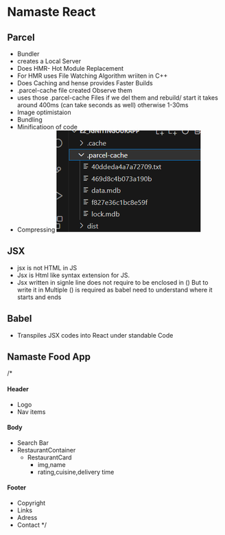 # Namaste React


## Parcel 
- Bundler
- creates a Local Server
- Does HMR- Hot Module Replacement
- For HMR uses File Watching Algorithm wriiten in C++
- Does Caching and hense provides Faster Builds
- .parcel-cache file created Observe them
- uses those  .parcel-cache Files if we del them and rebuild/ start it takes around 400ms (can take seconds as well) otherwise 1-30ms
- Image optimistaion
- Bundling
- Minificatioon of code
- Compressing
![Alt text](image.png)


## JSX
- jsx is not HTML in JS
- Jsx is Html like syntax extension for JS.
- Jsx written in signle line does not require to be enclosed in () But to write it in Multiple  () is required as babel need to understand where it starts and ends 

## Babel
- Transpiles JSX codes into React under standable Code

## Namaste Food App


/*
#### Header
- Logo
- Nav items
#### Body
- Search Bar
- RestaurantContainer
  - RestaurantCard
     - img,name
     - rating,cuisine,delivery time

#### Footer
- Copyright
- Links
- Adress
- Contact
*/

